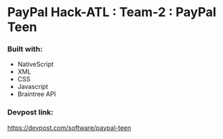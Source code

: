 # PayPal Hack-ATL : Team-2 : PayPal Teen

### Built with:
- NativeScript
- XML
- CSS
- Javascript
- Braintree API

### Devpost link:
https://devpost.com/software/paypal-teen
